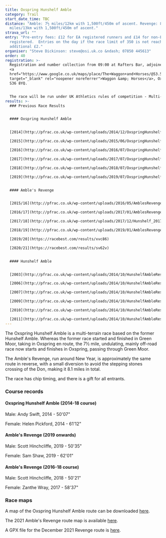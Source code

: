 ```yaml
---
title: Oxspring Hunshelf Amble
category: Trail
start_date_time: TBC
distance: "Amble: 7½ miles/12km with 1,500ft/450m of ascent. Revenge: 8.1
  miles/13km with 1,500ft/450m of ascent."
strava_url: ""
entry: "Pre-entry fees: £12 for EA registered runners and £14 for non-EA
  registered.  Entries on the day if the race limit of 350 is not reached for an
  additional £2."
organiser: "Steve Dickinson: steve@osi.uk.co &ndash; 07850 445613"
order: 40
registration: >-
  Registration and number collection from 09:00 at Rafters Bar, adjoined to the
  <a
  href="https://www.google.co.uk/maps/place/The+Waggon+and+Horses/@53.5137647,-1.5925454,20.25z/data=!4m5!3m4!1s0x48797d013fbd74c5:0x326af02de12911a!8m2!3d53.5137731!4d-1.5926072"
  target="_blank" rel="noopener noreferrer">Waggon &amp; Horses</a>, Oxspring,
  S36 8YQ.


  The race will be run under UK Athletics rules of competition - Multi-Terrain permit applied for. Minimum age to enter is 17 on the day.
results: >-
  ### Previous Race Results


  #### Oxspring Hunshelf Amble


  [2014](http://pfrac.co.uk/wp-content/uploads/2014/12/OxspringHunshelfAmbleResults2014.pdf)

  [2015](http://pfrac.co.uk/wp-content/uploads/2015/06/OxspringHunshelfAmbleResults2015.pdf)

  [2016](http://pfrac.co.uk/wp-content/uploads/2016/07/OxspringHunshelfAmbleResults2016.pdf)

  [2017](http://pfrac.co.uk/wp-content/uploads/2017/07/OxspringHunshelfAmbleResults2017.pdf)

  [2018](http://pfrac.co.uk/wp-content/uploads/2018/07/OxspringHunshelfAmbleResults2018.pdf)

  [2019](http://pfrac.co.uk/wp-content/uploads/2019/07/OxspringHunshelfAmbleResults2019.pdf)


  #### Amble's Revenge


  [2015/16](http://pfrac.co.uk/wp-content/uploads/2016/05/AmblesRevengeResults2016.pdf)

  [2016/17](http://pfrac.co.uk/wp-content/uploads/2017/01/AmblesRevengeResults2017.pdf)

  [2017/18](http://pfrac.co.uk/wp-content/uploads/2017/12/Hunshelf_2017_12_31.pdf)

  [2018/19](http://pfrac.co.uk/wp-content/uploads/2019/01/AmblesRevengeResults2018.pdf)

  [2019/20](https://racebest.com/results/xvc86)

  [2020/21](https://racebest.com/results/sv62v)


  #### Hunshelf Amble


  [2003](http://pfrac.co.uk/wp-content/uploads/2014/10/HunshelfAmbleResults2003.pdf)

  [2006](http://pfrac.co.uk/wp-content/uploads/2014/10/HunshelfAmbleResults2006.pdf)

  [2007](http://pfrac.co.uk/wp-content/uploads/2014/10/HunshelfAmbleResults2007.pdf)

  [2009](http://pfrac.co.uk/wp-content/uploads/2014/10/HunshelfAmbleResults2009.pdf)

  [2010](http://pfrac.co.uk/wp-content/uploads/2014/10/HunshelfAmbleResults2010.pdf)

  [2011](http://pfrac.co.uk/wp-content/uploads/2014/10/HunshelfAmbleResults2011.pdf)
---
```

The Oxspring Hunshelf Amble is a multi-terrain race based on the former Hunshelf Amble. Whereas the former race started and finished in Green Moor, taking in Oxspring en route, the 7½ mile, undulating, mainly off-road race now starts and finishes in Oxspring, passing through Green Moor.

The Amble's Revenge, run around New Year, is approximately the same route in reverse, with a small diversion to avoid the stepping stones crossing of the Don, making it 8.1 miles in total.

The race has chip timing, and there is a gift for all entrants.

### Course records

#### Oxspring Hunshelf Amble (2014-18 course)

Male: Andy Swift, 2014 - 50'07"

Female: Helen Pickford, 2014 - 61'12"

#### Amble's Revenge (2019 onwards)

Male: Scott Hinchcliffe, 2019 - 50'35"

Female: Sam Shaw, 2019 - 62'01"

#### Amble's Revenge (2016-18 course)

Male: Scott Hinchcliffe, 2018 - 50'21"

Female: Zanthe Wray, 2017 - 58'37"

### Race maps

A map of the Oxspring Hunshelf Amble route can be downloaded [here](http://pfrac.co.uk/club-races/oxspring-hunshelf-amble/oxspring-hunshelf-amble-route-map).

The 2021 Amble's Revenge route map is available [here](http://pfrac.co.uk/club-races/oxspring-hunshelf-amble/ambles-revenge-route-2021/).

A GPX file for the December 2021 Revenge route is [here](http://results.pfrac.co.uk/BB_gpx_files/Ambles_Revenge_2021.gpx).
